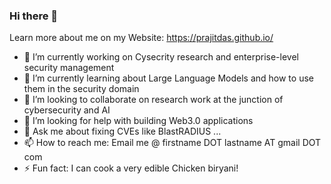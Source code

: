 ### Hi there 👋

Learn more about me on my Website: https://prajitdas.github.io/

<!--
**prajitdas/prajitdas** is a ✨ _special_ ✨ repository because its `README.md` (this file) appears on your GitHub profile.

Here are some ideas to get you started:
-->
- 🔭 I’m currently working on Cysecrity research and enterprise-level security management
- 🌱 I’m currently learning about Large Language Models and how to use them in the security domain
- 👯 I’m looking to collaborate on research work at the junction of cybersecurity and AI
- 🤔 I’m looking for help with building Web3.0 applications
- 💬 Ask me about fixing CVEs like BlastRADIUS ...
- 📫 How to reach me: Email me @ firstname DOT lastname AT gmail DOT com
- ⚡ Fun fact: I can cook a very edible Chicken biryani!  
<!-- 😄 Pronouns: He/Him -->
